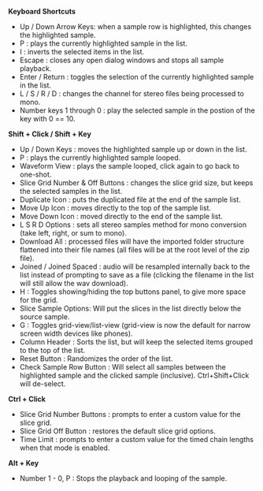 **Keyboard Shortcuts**
 
 - Up / Down Arrow Keys: when a sample row is highlighted, this changes the highlighted sample.
 - P : plays the currently highlighted sample in the list.
 - I : inverts the selected items in the list.
 - Escape : closes any open dialog windows and stops all sample playback.
 - Enter / Return : toggles the selection of the currently highlighted sample in the list.
 - L / S / R / D : changes the channel for stereo files being processed to mono.
 - Number keys 1 through 0 : play the selected sample in the postion of the key with 0 == 10.

**Shift + Click / Shift + Key**
 - Up / Down Keys : moves the highlighted sample up or down in the list.
 - P : plays the currently highlighted sample looped. 
 - Waveform View : plays the sample looped, click again to go back to one-shot.
 - Slice Grid Number & Off Buttons : changes the slice grid size, but keeps the selected samples in the list.
 - Duplicate Icon : puts the duplicated file at the end of the sample list.
 - Move Up Icon : moves directly to the top of the sample list.
 - Move Down Icon : moved directly to the end of the sample list.
 - L S R D Options : sets all stereo samples method for mono conversion (take left, right, or sum to mono).
 - Download All : processed files will have the imported folder structure flattened into their file names (all files will be at the root level of the zip file).
 - Joined / Joined Spaced : audio will be resampled internally back to the list instead of prompting to save as a file (clicking the filename in the list will still allow the wav download).
 - H : Toggles showing/hiding the top buttons panel, to give more space for the grid.
 - Slice Sample Options: Will put the slices in the list directly below the source sample. 
 - G : Toggles grid-view/list-view (grid-view is now the default for narrow screen width devices like phones).
 - Column Header : Sorts the list, but will keep the selected items grouped to the top of the list.
 - Reset Button : Randomizes the order of the list.
 - Check Sample Row Button : Will select all samples between the highlighted sample and the clicked sample (inclusive). Ctrl+Shift+Click will de-select.

**Ctrl + Click**
 - Slice Grid Number Buttons : prompts to enter a custom value for the slice grid.
 - Slice Grid Off Button : restores the default slice grid options.
 - Time Limit : prompts to enter a custom value for the timed chain lengths when that mode is enabled.

**Alt + Key**
 - Number 1 - 0, P : Stops the playback and looping of the sample.
